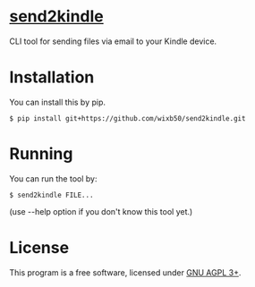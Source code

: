 # [send2kindle]()
CLI tool for sending files via email to your Kindle device.

# Installation
You can install this by pip.
```
$ pip install git+https://github.com/wixb50/send2kindle.git
```

# Running
You can run the tool by:
```
$ send2kindle FILE...
```
(use --help option if you don't know this tool yet.)

# License
This program is a free software, licensed under [GNU AGPL 3+](http://www.gnu.org/licenses/agpl-3.0.html).
